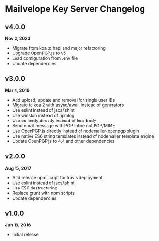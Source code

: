 Mailvelope Key Server Changelog
===============================

v4.0.0
-------
__Nov 3, 2023__
  * Migrate from koa to hapi and major refactoring
  * Upgrade OpenPGP.js to v5
  * Load configuration from .env file
  * Update dependencies

v3.0.0
-------
__Mar 4, 2019__
  * Add upload, update and removal for single user IDs
  * Migrate to koa 2 with async/await instead of generators
  * Use eslint instead of jscs/jshint
  * Use winston instead of npmlog
  * Use co-body directly instead of koa-body
  * Send email message with PGP inline not PGP/MIME
  * Use OpenPGP.js directly instead of nodemailer-openpgp plugin
  * Use native ES6 string templates instead of nodemailer template engine
  * Update OpenPGP.js to 4.4 and other dependencies

v2.0.0
-------
__Aug 15, 2017__

  * Add release npm script for travis deployment
  * Use eslint instead of jscs/jshint
  * Use ES6 destructuring
  * Replace grunt with npm scripts
  * Update dependencies

v1.0.0
-------
__Jun 13, 2016__

  * Initial release
